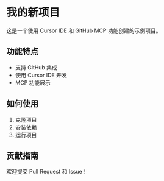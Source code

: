 # 我的新项目

这是一个使用 Cursor IDE 和 GitHub MCP 功能创建的示例项目。

## 功能特点

- 支持 GitHub 集成
- 使用 Cursor IDE 开发
- MCP 功能展示

## 如何使用

1. 克隆项目
2. 安装依赖
3. 运行项目

## 贡献指南

欢迎提交 Pull Request 和 Issue！